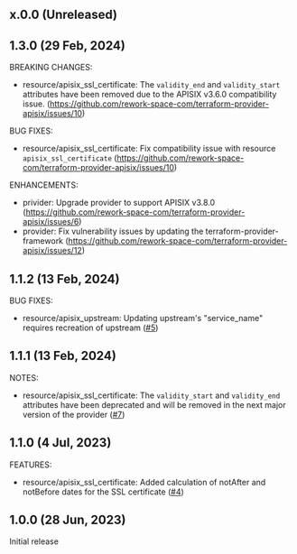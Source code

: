 ## x.0.0 (Unreleased)

## 1.3.0 (29 Feb, 2024)

BREAKING CHANGES:

- resource/apisix_ssl_certificate: The `validity_end` and `validity_start` attributes have been removed due to the APISIX v3.6.0 compatibility issue. (https://github.com/rework-space-com/terraform-provider-apisix/issues/10)

BUG FIXES:

- resource/apisix_ssl_certificate: Fix compatibility issue with resource `apisix_ssl_certificate` (https://github.com/rework-space-com/terraform-provider-apisix/issues/10)

ENHANCEMENTS:

- privider: Upgrade provider to support APISIX v3.8.0 (https://github.com/rework-space-com/terraform-provider-apisix/issues/6)
- provider: Fix vulnerability issues by updating the terraform-provider-framework (https://github.com/rework-space-com/terraform-provider-apisix/issues/12)

## 1.1.2 (13 Feb, 2024)

BUG FIXES:

- resource/apisix_upstream: Updating upstream's "service_name" requires recreation of upstream ([#5](https://github.com/rework-space-com/terraform-provider-apisix/issues/5))

## 1.1.1 (13 Feb, 2024)

NOTES:

- resource/apisix_ssl_certificate: The `validity_start` and `validity_end` attributes have been deprecated and will be removed in the next major version of the provider ([#7](https://github.com/rework-space-com/terraform-provider-apisix/issues/7))

## 1.1.0 (4 Jul, 2023)

FEATURES:

- resource/apisix_ssl_certificate: Added calculation of notAfter and notBefore dates for the SSL certificate ([#4](https://github.com/rework-space-com/terraform-provider-apisix/pull/4))

## 1.0.0 (28 Jun, 2023)
Initial release
